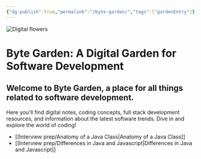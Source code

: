 ```yaml
---
{"dg-publish":true,"permalink":"/byte-garden/","tags":["gardenEntry"]}
---
```




![Digital flowers](https://dodo.ac/np/images/8/8e/Flowers_NH_Artwork.png)
# Byte Garden: A Digital Garden for Software Development

## Welcome to Byte Garden, a place for all things related to software development. 

Here you'll find digital notes, coding concepts, full stack development resources, and information about the latest software trends. Dive in and explore the world of coding!


- [[Interview prep/Anatomy of a Java Class\|Anatomy of a Java Class]]
- [[Interview prep/Differences in Java and Javascript\|Differences in Java and Javascript]]
